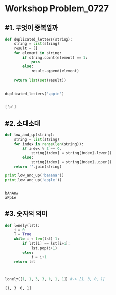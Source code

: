 # Workshop Problem_0727

## #1. 무엇이 중복일까


```python
def duplicated_letters(string):
    string = list(string)
    result = []
    for element in string:
        if string.count(element) == 1:
            pass
        else:
            result.append(element)
            
    return list(set(result))
        
    
duplicated_letters('appie')
            
```




    ['p']



## #2. 소대소대


```python
def low_and_up(string):
    string = list(string)
    for index in range(len(string)):
        if index % 2 == 0:
            string[index] = string[index].lower()
        else:
            string[index] = string[index].upper()
    return ''.join(string)

print(low_and_up('banana'))
print(low_and_up('apple'))
        
```

    bAnAnA
    aPpLe


## #3. 숫자의 의미


```python
def lonely(lst):
    i = 0
    T = True
    while i < len(lst)-1:
        if lst[i] == lst[i+1]:
            lst.pop(i+1)
        else:
            i = i+1
    return lst

        

lonely([1, 1, 3, 3, 0, 1, 1]) #-> [1, 3, 0, 1]
```




    [1, 3, 0, 1]




```python

```
